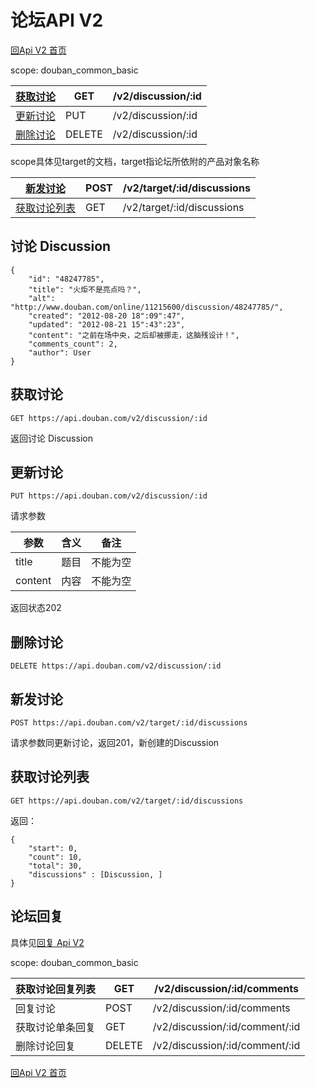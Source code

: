 # 论坛API V2

[回Api V2 首页](readme.md)

scope: douban_common_basic

| [获取讨论](#get) | GET    | /v2/discussion/:id |
| ------------------------------------------------------------ | ------ | ------------------ |
| [更新讨论](#update) | PUT    | /v2/discussion/:id |
| [删除讨论](#delete) | DELETE | /v2/discussion/:id |

scope具体见target的文档，target指论坛所依附的产品对象名称

| [新发讨论](#new) | POST | /v2/target/:id/discussions |
| ------------------------------------------------------------ | ---- | -------------------------- |
| [获取讨论列表](#list) | GET  | /v2/target/:id/discussions |

## 讨论 Discussion

```
{
    "id": "48247785",
    "title": "火炬不是亮点吗？",
    "alt": "http://www.douban.com/online/11215600/discussion/48247785/",
    "created": "2012-08-20 18":09":47",
    "updated": "2012-08-21 15":43":23",
    "content": "之前在场中央，之后却被挪走，这脑残设计！",
    "comments_count": 2,
    "author": User
}
```

## 获取讨论

```
GET https://api.douban.com/v2/discussion/:id
```

返回讨论 Discussion

## 更新讨论

```
PUT https://api.douban.com/v2/discussion/:id
```

请求参数

| 参数    | 含义 | 备注     |
| ------- | ---- | -------- |
| title   | 题目 | 不能为空 |
| content | 内容 | 不能为空 |

返回状态202

## 删除讨论

```
DELETE https://api.douban.com/v2/discussion/:id
```

## 新发讨论

```
POST https://api.douban.com/v2/target/:id/discussions
```

请求参数同更新讨论，返回201，新创建的Discussion

## 获取讨论列表

```
GET https://api.douban.com/v2/target/:id/discussions
```

返回：

```
{
    "start": 0,
    "count": 10,
    "total": 30,
    "discussions" : [Discussion, ]
}
```

## 论坛回复

具体见[回复 Api V2](comment.md)

scope: douban_common_basic

| 获取讨论回复列表 | GET    | /v2/discussion/:id/comments    |
| ---------------- | ------ | ------------------------------ |
| 回复讨论         | POST   | /v2/discussion/:id/comments    |
| 获取讨论单条回复 | GET    | /v2/discussion/:id/comment/:id |
| 删除讨论回复     | DELETE | /v2/discussion/:id/comment/:id |

[回Api V2 首页](readme.md)